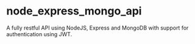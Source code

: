 # node_express_mongo_api
A fully restful API using NodeJS, Express and MongoDB with support for authentication using JWT.
